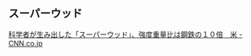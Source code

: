 ## スーパーウッド

[科学者が生み出した「スーパーウッド」、強度重量比は鋼鉄の１０倍　米 - CNN.co.jp](https://www.cnn.co.jp/fringe/35239172.html)
